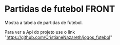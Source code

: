 # Partidas de futebol FRONT

Mostra a tabela de partidas de futebol.

Para ver a Api do projeto use o link "https://github.com/CristianeNazareth/jogos_futebol"


